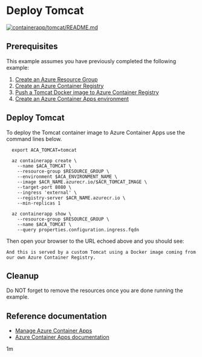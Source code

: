 # Deploy Tomcat

[![containerapp/tomcat/README.md](https://github.com/Azure-Samples/java-on-azure-examples/actions/workflows/containerapp_tomcat_README_md.yml/badge.svg)](https://github.com/Azure-Samples/java-on-azure-examples/actions/workflows/containerapp_tomcat_README_md.yml)

## Prerequisites

This example assumes you have previously completed the following example:

1. [Create an Azure Resource Group](../../group/create/README.md)
1. [Create an Azure Container Registry](../../acr/create/README.md)
1. [Push a Tomcat Docker image to Azure Container Registry](../../acr/tomcat/README.md)
1. [Create an Azure Container Apps environment](../create-environment/README.md)

## Deploy Tomcat

<!-- workflow.cron(0 1 * * 4) -->
<!-- workflow.include(../../acr/tomcat/README.md) -->
<!-- workflow.include(../create-environment/README.md) -->

To deploy the Tomcat container image to Azure Container Apps use the command 
lines below.

```shell
  export ACA_TOMCAT=tomcat

  az containerapp create \
    --name $ACA_TOMCAT \
    --resource-group $RESOURCE_GROUP \
    --environment $ACA_ENVIRONMENT_NAME \
    --image $ACR_NAME.azurecr.io/$ACR_TOMCAT_IMAGE \
    --target-port 8080 \
    --ingress 'external' \
    --registry-server $ACR_NAME.azurecr.io \
    --min-replicas 1

  az containerapp show \
    --resource-group $RESOURCE_GROUP \
    --name $ACA_TOMCAT \
    --query properties.configuration.ingress.fqdn
```

Then open your browser to the URL echoed above and you should see:

```text
And this is served by a custom Tomcat using a Docker image coming from
our own Azure Container Registry.
```

<!-- workflow.directOnly()

  sleep 60
  export URL=https://$(az containerapp show --resource-group $RESOURCE_GROUP --name $ACA_TOMCAT --query properties.configuration.ingress.fqdn --output tsv)
  export RESULT=$(curl $URL)
  az group delete --name $RESOURCE_GROUP --yes || true
  if [[ "$RESULT" != *"custom Tomcat"* ]]; then
    echo "Response did not contain 'custom Tomcat'"
    exit 1
  fi

  -->

## Cleanup

Do NOT forget to remove the resources once you are done running the example.

## Reference documentation

* [Manage Azure Container Apps](https://docs.microsoft.com/cli/azure/containerapp)
* [Azure Container Apps documentation](https://docs.microsoft.com/azure/container-apps)

1m
